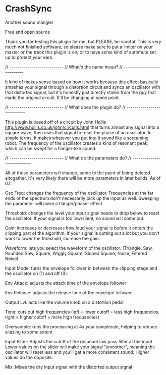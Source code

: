 # CrashSync
Another sound mangler

Free and open source

Thank you for testing this plugin for me, but PLEASE, be careful. This is very much not finished software, so please make sure to put a limiter on your master or the track this plugin is on, or to have some kind of automute set up to protect your ears.

// ---------------------------
// What's the name mean?
// ---------------------------

It kind of makes sense based on how it works because this effect basically smashes your signal through a distortion circuit and syncs an oscillator with that distorted signal, but it's honestly just directly stolen from the guy that made the original circuit. It'll be changing at some point.

// ---------------------------
// What does the plugin do?
// ---------------------------

This plugin is based off of a circuit by John Hollis http://www.hollis.co.uk/john/circuits.html that turns almost any signal into a square wave, then uses that signal to reset the phase of an oscillator. In simple terms, it makes whatever you put into it sound like a screaming robot. The frequency of the oscillator creates a kind of resonant peak, which can be swept for a flanger-like sound.

// ---------------------------
// What do the parameters do?
// ---------------------------

All of these parameters will change, some to the point of being deleted altogether. It's very likely there will be more parameters in later builds. As of 0.1:

Osc Freq: changes the frequency of the oscillator. Frequencies at the far ends of the spectrum don't necessarily pick up the input as well. Sweeping the parameter will make a flanger/phaser effect.

Threshold: changes the level your input signal needs to drop below to reset the oscillator. If your signal is too low/silent, no sound will come out.

Gain: increases or decreases how loud your signal is before it enters the clipping part of the algorithm. If your signal is cutting out a lot but you don't want to lower the threshold, increase the gain.

Waveform: lets you select the waveform of the oscillator. (Triangle, Saw, Rounded Saw, Square, Wiggly Square, Sloped Square, Noise, Filtered Noise)

Input Mode: turns the envelope follower in between the clipping stage and the oscillator on (1) and off (0). 

Env Attack: adjusts the attack time of the envelope follower

Env Release: adjusts the release time of the envelope follower

Output Lvl: acts like the volume knob on a distortion pedal

Tone: cuts out high frequencies (left = lower cutoff = less high frequencies, right = higher cutoff = more high frequencies)

Oversample: runs the processing at 4x your samplerate, helping to reduce aliasing to some extent

Input Filter: Adjusts the cutoff of the resonant low pass filter at the input. Lower values on the slider will make your signal "smoother", meaning the oscillator will reset less and you'll get a more consistent sound. Higher values do the opposite.

Mix: Mixes the dry input signal with the distorted output signal

